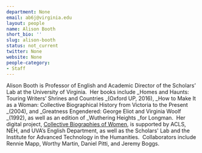 ```yaml
---
department: None
email: ab6j@virginia.edu
layout: people
name: Alison Booth
short_bio: ''
slug: alison-booth
status: not_current
twitter: None
website: None
people-category:
- Staff
---
```


Alison Booth is Professor of English and Academic Director of the Scholars’ Lab at the University of Virginia.  Her books include _Homes and Haunts: Touring Writers’ Shrines and Countries _(Oxford UP, 2016), _How to Make It as a Woman: Collective Biographical History from Victoria to the Present _(2004), and _Greatness Engendered: George Eliot and Virginia Woolf _(1992), as well as an edition of _Wuthering Heights _for Longman.  Her digital project, [Collective Biographies of Women](http://cbw.iath.virginia.edu/cbw_db/), is supported by ACLS, NEH, and UVA’s English Department, as well as the Scholars' Lab and the Institute for Advanced Technology in the Humanities.  Collaborators include Rennie Mapp, Worthy Martin, Daniel Pitti, and Jeremy Boggs.
